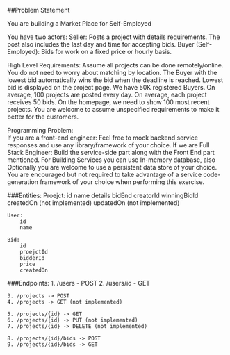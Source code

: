 ##Problem Statement

You are building a Market Place for Self-Employed

You have two actors:
Seller: Posts a project with details requirements. The post also includes the last day and time for accepting bids. 
Buyer (Self-Employed): Bids for work on a fixed price or hourly basis.
 
High Level Requirements:
Assume all projects can be done remotely/online. You do not need to worry about matching by location. The Buyer with the lowest bid automatically wins the bid when the deadline is reached. Lowest bid is displayed on the project page. We have 50K registered Buyers. On average, 100 projects are posted every day. On average, each project receives 50 bids. On the homepage, we need to show 100 most recent projects. You are welcome to assume unspecified requirements to make it better for the customers.

Programming Problem:  
If you are a front-end engineer: Feel free to mock backend service responses and use any library/framework of your choice.
If we are Full Stack Engineer:  Build the service-side part along with the Front End part mentioned. For Building Services you can use In-memory database, also Optionally you are welcome to use a persistent data store of your choice. You are encouraged but not required to take advantage of a service code-generation framework of your choice when performing this exercise. 

###Entities:
    Proejct:
        id
        name
        details
        bidEnd
        creatorId
        winningBidId
        createdOn (not implemented)
        updatedOn (not implemented)
        
    User:
        id
        name
        
    Bid:
        id
        proejctId
        bidderId
        price
        createdOn
        
###Endpoints:
    1. /users - POST
    2. /users/id - GET
    
    3. /projects -> POST
    4. /projects -> GET (not implemented)
    
    5. /projects/{id} -> GET
    6. /projects/{id} -> PUT (not implemented)
    7. /projects/{id} -> DELETE (not implemented)
    
    8. /projects/{id}/bids -> POST
    9. /projects/{id}/bids -> GET
